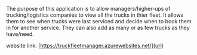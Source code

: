 The purpose of this application is to allow managers/higher-ups of trucking/logistics companies to view all the trucks in thier fleet. It allows them to see when trucks were last serviced and decide when to book them in for another service. They can also add as many or as few trucks as they have/need.

website link: [https://truckfleetmanager.azurewebsites.net/](url)

